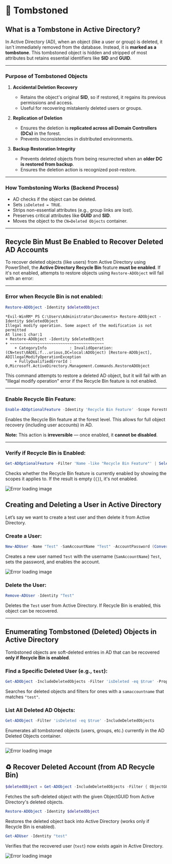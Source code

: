 # 🔐 Tombstoned

##  What is a Tombstone in Active Directory?

In Active Directory (AD), when an object (like a user or group) is deleted, it isn't immediately removed from the database. Instead, it is **marked as a tombstone**. This tombstoned object is hidden and stripped of most attributes but retains essential identifiers like **SID** and **GUID**.

---

###  Purpose of Tombstoned Objects

1. **Accidental Deletion Recovery**

   * Retains the object's original **SID**, so if restored, it regains its previous permissions and access.
   * Useful for recovering mistakenly deleted users or groups.

2. **Replication of Deletion**

   * Ensures the deletion is **replicated across all Domain Controllers (DCs)** in the forest.
   * Prevents inconsistencies in distributed environments.

3. **Backup Restoration Integrity**

   * Prevents deleted objects from being resurrected when an **older DC is restored from backup**.
   * Ensures the deletion action is recognized post-restore.

---

###  How Tombstoning Works (Backend Process)

* AD checks if the object can be deleted.
* Sets `isDeleted = TRUE`.
* Strips non-essential attributes (e.g., group links are lost).
* Preserves critical attributes like **GUID** and **SID**.
* Moves the object to the `CN=Deleted Objects` container.

---

##  **Recycle Bin Must Be Enabled to Recover Deleted AD Accounts**

To recover deleted objects (like users) from Active Directory using PowerShell, the **Active Directory Recycle Bin** feature **must be enabled**. If it's not enabled, attempts to restore objects using `Restore-ADObject` will fail with an error:

---

###  Error when Recycle Bin is **not enabled**:

```powershell
Restore-ADObject -Identity $deletedObject
```

```
*Evil-WinRM* PS C:\Users\Administrator\Documents> Restore-ADObject -Identity $deletedObject
Illegal modify operation. Some aspect of the modification is not permitted
At line:1 char:1
+ Restore-ADObject -Identity $deletedObject
+ ~~~~~~~~~~~~~~~~~~~~~~~~~~~~~~~~~~~~~~~~~
    + CategoryInfo          : InvalidOperation: (CN=test\0ADEL:f...urious,DC=local:ADObject) [Restore-ADObject], ADIllegalModifyOperationException
    + FullyQualifiedErrorId : 0,Microsoft.ActiveDirectory.Management.Commands.RestoreADObject
```

This command attempts to restore a deleted AD object, but it will fail with an "Illegal modify operation" error if the Recycle Bin feature is not enabled.

---

###  Enable Recycle Bin Feature:

```powershell
Enable-ADOptionalFeature -Identity 'Recycle Bin Feature' -Scope ForestOrConfigurationSet -Target (Get-ADForest).Name
```


Enables the Recycle Bin feature at the forest level. This allows for full object recovery (including user accounts) in AD.

 **Note:** This action is **irreversible** — once enabled, it **cannot be disabled**.

---

###  Verify if Recycle Bin is Enabled:

```powershell
Get-ADOptionalFeature -Filter 'Name -like "Recycle Bin Feature"' | Select-Object EnabledScopes
```

Checks whether the Recycle Bin feature is currently enabled by showing the scopes it applies to. If the result is empty (`{}`), it's not enabled.

<img src="Imgs/image1.png" alt="Error loading image" />

##  Creating and Deleting a User in Active Directory

Let’s say we want to create a test user and then delete it from Active Directory.

###  **Create a User:**

```powershell
New-ADUser -Name "Test" -SamAccountName "Test" -AccountPassword (ConvertTo-SecureString "Password123!" -AsPlainText -Force) -Enabled $true
```

Creates a new user named `Test` with the username (`SamAccountName`) `Test`, sets the password, and enables the account.



<img src="Imgs/image2.png" alt="Error loading image" />

###  **Delete the User:**

```powershell
Remove-ADUser -Identity "Test"
```

Deletes the `Test` user from Active Directory. If Recycle Bin is enabled, this object can be recovered.

---

##  Enumerating Tombstoned (Deleted) Objects in Active Directory

Tombstoned objects are soft-deleted entries in AD that can be recovered **only if Recycle Bin is enabled**.

###  Find a Specific Deleted User (e.g., `test`):

```powershell
Get-ADObject -IncludeDeletedObjects -Filter 'isDeleted -eq $true' -Properties samaccountname | Where-Object { $_.samaccountname -like "test" }
```

Searches for deleted objects and filters for ones with a `samaccountname` that matches `"test"`.

###  List All Deleted AD Objects:

```powershell
Get-ADObject -Filter 'isDeleted -eq $true' -IncludeDeletedObjects
```

Enumerates all tombstoned objects (users, groups, etc.) currently in the AD Deleted Objects container.

---

<img src="Imgs/image3.png" alt="Error loading image" />

## ♻️ Recover Deleted Account (from AD Recycle Bin)

```powershell
$deletedObject = Get-ADObject -IncludeDeletedObjects -Filter { ObjectGUID -eq "b82e7d7e-cec1-4771-94f2-f4ceb89fdde4" }
```

Fetches the soft-deleted object with the given ObjectGUID from Active Directory's deleted objects.


```powershell
Restore-ADObject -Identity $deletedObject
```

Restores the deleted object back into Active Directory (works only if Recycle Bin is enabled).


```powershell
Get-ADUser -Identity "test"
```

Verifies that the recovered user (`test`) now exists again in Active Directory.

<img src="Imgs/image4.png" alt="Error loading image" />